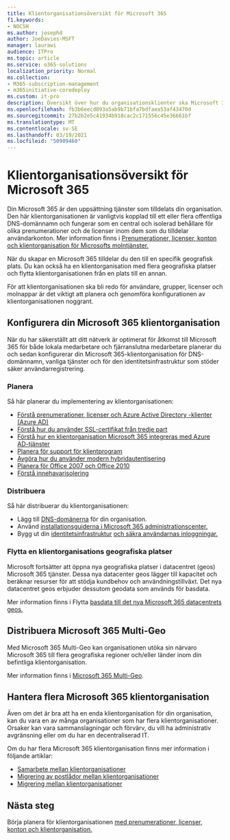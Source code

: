 ```yaml
---
title: Klientorganisationsöversikt för Microsoft 365
f1.keywords:
- NOCSH
ms.author: josephd
author: JoeDavies-MSFT
manager: laurawi
audience: ITPro
ms.topic: article
ms.service: o365-solutions
localization_priority: Normal
ms.collection:
- M365-subscription-management
- m365initiative-coredeploy
ms.custom: it-pro
description: Översikt över hur du organisationsklienter ska Microsoft 365.
ms.openlocfilehash: fb3b6eecd893a5ab9b71bfa7bdfaea53af43470d
ms.sourcegitcommit: 27b2b2e5c41934b918cac2c171556c45e36661bf
ms.translationtype: MT
ms.contentlocale: sv-SE
ms.lasthandoff: 03/19/2021
ms.locfileid: "50909460"
---
```

# <a name="tenant-roadmap-for-microsoft-365"></a>Klientorganisationsöversikt för Microsoft 365

Din Microsoft 365 är den uppsättning tjänster som tilldelats din organisation. Den här klientorganisationen är vanligtvis kopplad till ett eller flera offentliga DNS-domännamn och fungerar som en central och isolerad behållare för olika prenumerationer och de licenser inom dem som du tilldelar användarkonton. Mer information finns i [Prenumerationer, licenser, konton och klientorganisation för Microsofts molntjänster.](subscriptions-licenses-accounts-and-tenants-for-microsoft-cloud-offerings.md)

När du skapar en Microsoft 365 tilldelar du den till en specifik geografisk plats. Du kan också ha en klientorganisation med flera geografiska platser och flytta klientorganisationen från en plats till en annan.

För att klientorganisationen ska bli redo för användare, grupper, licenser och molnappar är det viktigt att planera och genomföra konfigurationen av klientorganisationen noggrant.

## <a name="set-up-your-microsoft-365-tenant"></a>Konfigurera din Microsoft 365 klientorganisation

När du har säkerställt att ditt nätverk är optimerat för åtkomst till Microsoft 365 för både lokala medarbetare och fjärranslutna medarbetare planerar du och sedan konfigurerar din Microsoft 365-klientorganisation för DNS-domännamn, vanliga tjänster och för den identitetsinfrastruktur som stöder säker användarregistrering.

### <a name="plan"></a>Planera

Så här planerar du implementering av klientorganisationen:

- [Förstå prenumerationer, licenser och Azure Active Directory -klienter (Azure AD)](subscriptions-licenses-accounts-and-tenants-for-microsoft-cloud-offerings.md)
- [Förstå hur du använder SSL-certifikat från tredje part](plan-for-third-party-ssl-certificates.md)
- [Förstå hur en klientorganisation Microsoft 365 integreras med Azure AD-tjänster](integrated-apps-and-azure-ads.md)
- [Planera för support för klientprogram](microsoft-365-client-support-certificate-based-authentication.md)
- [Avgöra hur du använder modern hybridautentisering](hybrid-modern-auth-overview.md)
- [Planera för Office 2007 och Office 2010](plan-upgrade-previous-versions-office.md)
- [Förstå innehavarisolering](microsoft-365-tenant-isolation-overview.md)

### <a name="deploy"></a>Distribuera

Så här distribuerar du klientorganisationen: 

- Lägg till [DNS-domänerna](../admin/setup/add-domain.md) för din organisation.
- Använd [installationsguiderna i Microsoft 365 administrationscenter.](setup-guides-for-microsoft-365.md)
- Bygg ut din [identitetsinfrastruktur](identity-roadmap-microsoft-365.md) [och säkra användarnas inloggningar.](microsoft-365-secure-sign-in.md)

### <a name="move-a-tenants-geographic-locations"></a>Flytta en klientorganisations geografiska platser

Microsoft fortsätter att öppna nya geografiska platser i datacentret (geos) Microsoft 365 tjänster. Dessa nya datacenter geos lägger till kapacitet och beräknar resurser för att stödja kundbehov och användningstillväxt. Det nya datacentret geos erbjuder dessutom geodata som används för basdata.

Mer information finns i Flytta [basdata till det nya Microsoft 365 datacentrets geos.](moving-data-to-new-datacenter-geos.md)


## <a name="deploy-microsoft-365-multi-geo"></a>Distribuera Microsoft 365 Multi-Geo

Med Microsoft 365 Multi-Geo kan organisationen utöka sin närvaro Microsoft 365 till flera geografiska regioner och/eller länder inom din befintliga klientorganisation.

Mer information finns i [Microsoft 365 Multi-Geo](microsoft-365-multi-geo.md).

## <a name="manage-multiple-microsoft-365-tenants"></a>Hantera flera Microsoft 365 klientorganisation 

Även om det är bra att ha en enda klientorganisation för din organisation, kan du vara en av många organisationer som har flera klientorganisationer. Orsaker kan vara sammanslagningar och förvärv, du vill ha administrativ avgränsning eller om du har en decentraliserad IT.

Om du har flera Microsoft 365 klientorganisation finns mer information i följande artiklar:

- [Samarbete mellan klientorganisationer](microsoft-365-inter-tenant-collaboration.md)
- [Migrering av postlådor mellan klientorganisationer](cross-tenant-mailbox-migration.md)
- [Migrering mellan klientorganisationer](microsoft-365-tenant-to-tenant-migrations.md)

## <a name="next-step"></a>Nästa steg

Börja planera för klientorganisationen [med prenumerationer, licenser, konton och klientorganisation.](subscriptions-licenses-accounts-and-tenants-for-microsoft-cloud-offerings.md)
